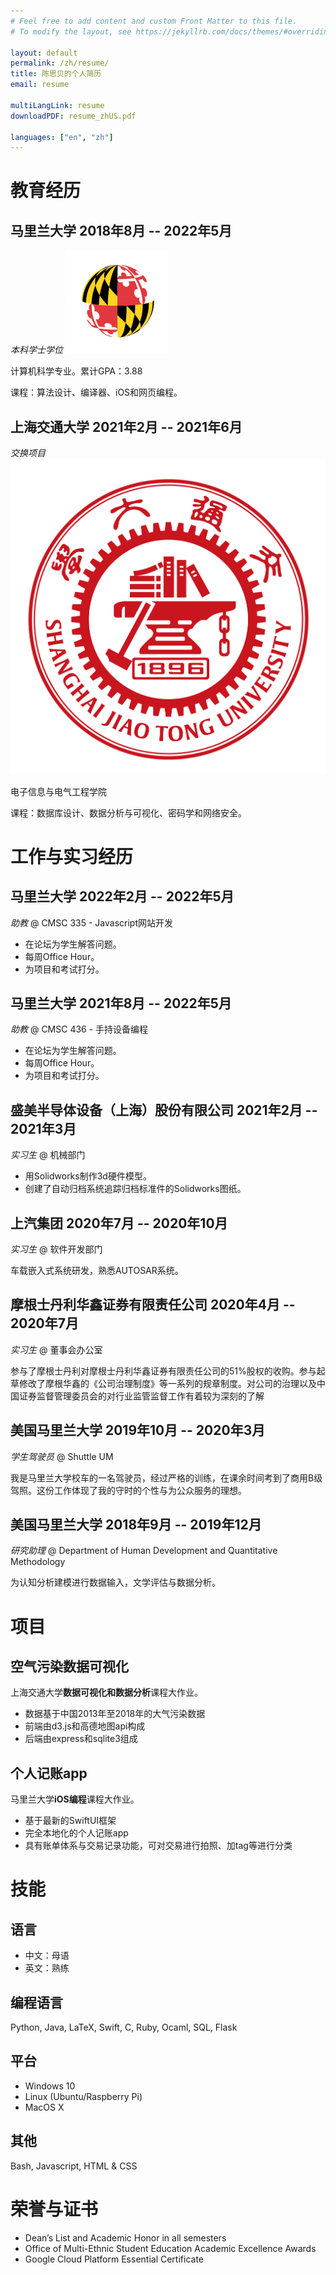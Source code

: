 ```yaml
---
# Feel free to add content and custom Front Matter to this file.
# To modify the layout, see https://jekyllrb.com/docs/themes/#overriding-theme-defaults

layout: default
permalink: /zh/resume/
title: 陈思贝的个人简历
email: resume

multiLangLink: resume
downloadPDF: resume_zhUS.pdf

languages: ["en", "zh"]
---
```


# 教育经历

## 马里兰大学 <span class="right">2018年8月 -- 2022年5月</span>

*本科学士学位* <img class="logo" src="/assets/images/resume/umd_logo.png" alt="UMD Logo">

计算机科学专业。累计GPA：3.88

课程：算法设计、编译器、iOS和网页编程。

## 上海交通大学 <span class="right">2021年2月 -- 2021年6月</span>

*交换项目* <img class="logo" src="/assets/images/resume/sjtu_logo.png" alt="SJTU Logo">

电子信息与电气工程学院

课程：数据库设计、数据分析与可视化、密码学和网络安全。

# 工作与实习经历

## 马里兰大学 <span class="right">2022年2月 -- 2022年5月</span>

*助教* @ CMSC 335 - Javascript网站开发

- 在论坛为学生解答问题。
- 每周Office Hour。
- 为项目和考试打分。

## 马里兰大学 <span class="right">2021年8月 -- 2022年5月</span>

*助教* @ CMSC 436 - 手持设备编程

- 在论坛为学生解答问题。
- 每周Office Hour。
- 为项目和考试打分。

## 盛美半导体设备（上海）股份有限公司 <span class="right">2021年2月 -- 2021年3月</span>

*实习生* @ 机械部门

- 用Solidworks制作3d硬件模型。
- 创建了自动归档系统追踪归档标准件的Solidworks图纸。

## 上汽集团 <span class="right">2020年7月 -- 2020年10月</span>

*实习生* @ 软件开发部门

车载嵌入式系统研发，熟悉AUTOSAR系统。

## 摩根士丹利华鑫证券有限责任公司 <span class="right">2020年4月 -- 2020年7月</span>

*实习生* @ 董事会办公室

参与了摩根士丹利对摩根士丹利华鑫证券有限责任公司的51%股权的收购。参与起草修改了摩根华鑫的《公司治理制度》等一系列的规章制度。对公司的治理以及中国证券监督管理委员会的对行业监管监督工作有着较为深刻的了解

## 美国马里兰大学 <span class="right">2019年10月 -- 2020年3月</span>

*学生驾驶员* @ Shuttle UM

我是马里兰大学校车的一名驾驶员，经过严格的训练，在课余时间考到了商用B级驾照。这份工作体现了我的守时的个性与为公众服务的理想。

## 美国马里兰大学 <span class="right">2018年9月 -- 2019年12月</span>

*研究助理* @ Department of Human Development and Quantitative Methodology

为认知分析建模进行数据输入，文学评估与数据分析。

# 项目

## 空气污染数据可视化

上海交通大学**数据可视化和数据分析**课程大作业。

- 数据基于中国2013年至2018年的大气污染数据
- 前端由d3.js和高德地图api构成
- 后端由express和sqlite3组成

## 个人记账app

马里兰大学**iOS编程**课程大作业。

- 基于最新的SwiftUI框架
- 完全本地化的个人记账app
- 具有账单体系与交易记录功能，可对交易进行拍照、加tag等进行分类

# 技能

## 语言

- 中文：母语
- 英文：熟练

## 编程语言

Python, Java, LaTeX, Swift, C, Ruby, Ocaml, SQL, Flask

## 平台

- Windows 10
- Linux (Ubuntu/Raspberry Pi)
- MacOS X

## 其他

Bash, Javascript, HTML & CSS

<!-- ## Class B Commercial Drivers' License -->

# 荣誉与证书

- Dean’s List and Academic Honor in all semesters
- Office of Multi-Ethnic Student Education Academic Excellence Awards
- Google Cloud Platform Essential Certificate
